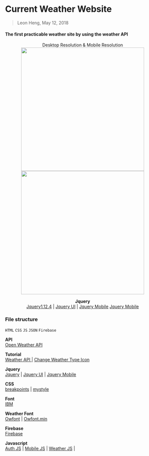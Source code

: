 # Current Weather Website 
> Leon Heng, May 12, 2018
#### The first practicable weather site by using the weather API

<p align="center">
  Desktop Resolution & Mobile Resolution

<img src="https://www.fstyle67.com/Fstyle67/m14_img/01.png" height="400px">
<img src="https://www.fstyle67.com/Fstyle67/m14_img/02.png" height="400px">
</p>
<p align="center">
  <b>Jquery</b><br>
  <a href="https://code.jquery.com/jquery-1.12.4.js">Jquery1.12.4</a> |
  <a href="https://code.jquery.com/ui/1.12.1/jquery-ui.js">Jquery UI</a> |
  <a href="https://code.jquery.com/mobile/1.4.5/jquery.mobile-1.4.5.min.css">Jquery Mobile</a> 
  <a href="https://code.jquery.com/mobile/1.4.5/jquery.mobile-1.4.5.min.css">Jquery Mobile</a> 
</p>

### File structure
`HTML` `CSS` `JS` `JSON` `Firebase`

<b>API</b><br>
<a href="https://openweathermap.org/api"> Open Weather API </a>

<b>Tutorial</b><br>
<a href="https://www.youtube.com/watch?v=KT6Jaxl0JM4&t=850ss"> Weather API </a> |
<a href="https://websygen.github.io/owfont/"> Change Weather Type Icon </a>

<b>Jquery</b><br>
  <a href="https://code.jquery.com/jquery-1.12.4.js">Jquery</a> |
  <a href="https://code.jquery.com/ui/1.12.1/jquery-ui.js">Jquery UI</a> |
  <a href="https://code.jquery.com/mobile/1.4.5/jquery.mobile-1.4.5.min.css">Jquery Mobile</a> 

<b>CSS</b><br>
  <a href="https://github.com/LeonYFH/Current_Weather/blob/master/mid013/css/breakpoint.css">breakpoints</a> |
  <a href="https://github.com/LeonYFH/Current_Weather/blob/master/mid013/css/mystyle.css">mystyle</a>

<b>Font</b><br>
  <a href="https://fonts.googleapis.com/css?family=IBM+Plex+Sans">IBM</a>

<b>Weather Font</b><br>
  <a href="https://github.com/LeonYFH/Current_Weather/blob/master/mid013/css/owfont-regular.css">Owfont</a> |
  <a href="https://github.com/LeonYFH/Current_Weather/blob/master/mid013/css/owfont-regular.min.css">Owfont.min</a>

<b>Firebase</b><br>
  <a href="https://www.gstatic.com/firebasejs/4.12.1/firebase.js">Firebase</a>
  
<b>Javascript</b><br>
  <a href="https://github.com/LeonYFH/Current_Weather/blob/master/mid013/js/auth.js">Auth JS</a> |
  <a href="https://github.com/LeonYFH/Current_Weather/blob/master/mid013/js/mobile.js">Mobile JS</a> |
  <a href="https://github.com/LeonYFH/Current_Weather/blob/master/mid013/js/weather.js">Weather JS</a> |

